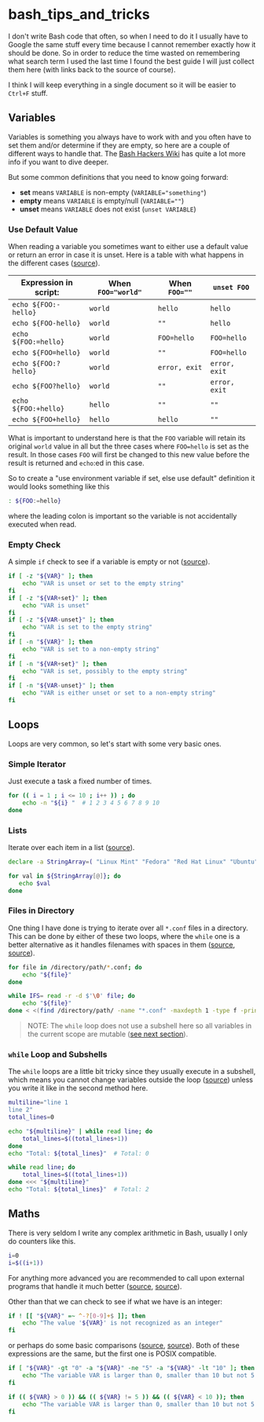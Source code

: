 # bash_tips_and_tricks

I don't write Bash code that often, so when I need to do it I usually have to
Google the same stuff every time because I cannot remember exactly how it should
be done. So in order to reduce the time wasted on remembering what search term
I used the last time I found the best guide I will just collect them here (with
links back to the source of course).

I think I will keep everything in a single document so it will be easier to
`Ctrl+F` stuff.


## Variables

Variables is something you always have to work with and you often have to
set them and/or determine if they are empty, so here are a couple of different
ways to handle that. The [Bash Hackers Wiki][1] has quite a lot more info if
you want to dive deeper.

But some common definitions that you need to know going forward:

- **set** means `VARIABLE` is non-empty (`VARIABLE="something"`)
- **empty** means `VARIABLE` is empty/null (`VARIABLE=""`)
- **unset** means `VARIABLE` does not exist (`unset VARIABLE`)

### Use Default Value
When reading a variable you sometimes want to either use a default value or
return an error in case it is unset. Here is a table with what happens in the
different cases ([source][3]).

| Expression in script: | When `FOO="world"` | When `FOO=""` | `unset FOO`   |
|-----------------------|--------------------|---------------|---------------|
| `echo ${FOO:-hello}`  | `world`            | `hello`       | `hello`       |
| `echo ${FOO-hello}`   | `world`            | `""`          | `hello`       |
| `echo ${FOO:=hello}`  | `world`            | `FOO=hello`   | `FOO=hello`   |
| `echo ${FOO=hello}`   | `world`            | `""`          | `FOO=hello`   |
| `echo ${FOO:?hello}`  | `world`            | `error, exit` | `error, exit` |
| `echo ${FOO?hello}`   | `world`            | `""`          | `error, exit` |
| `echo ${FOO:+hello}`  | `hello`            | `""`          | `""`          |
| `echo ${FOO+hello}`   | `hello`            | `hello`       | `""`          |

What is important to understand here is that the `FOO` variable will retain its
original `world` value in all but the three cases where `FOO=hello` is set as
the result. In those cases `FOO` will first be changed to this new value before
the result is returned and `echo`:ed in this case.

So to create a "use environment variable if set, else use default" definition
it would looks something like this

```bash
: ${FOO:=hello}
```

where the leading colon is important so the variable is not accidentally
executed when read.

### Empty Check
A simple `if` check to see if a variable is empty or not ([source][2]).

```bash
if [ -z "${VAR}" ]; then
    echo "VAR is unset or set to the empty string"
fi
if [ -z "${VAR+set}" ]; then
    echo "VAR is unset"
fi
if [ -z "${VAR-unset}" ]; then
    echo "VAR is set to the empty string"
fi
if [ -n "${VAR}" ]; then
    echo "VAR is set to a non-empty string"
fi
if [ -n "${VAR+set}" ]; then
    echo "VAR is set, possibly to the empty string"
fi
if [ -n "${VAR-unset}" ]; then
    echo "VAR is either unset or set to a non-empty string"
fi
```


## Loops
Loops are very common, so let's start with some very basic ones.

### Simple Iterator
Just execute a task a fixed number of times.

```bash
for (( i = 1 ; i <= 10 ; i++ )) ; do
    echo -n "${i} "  # 1 2 3 4 5 6 7 8 9 10
done
```

### Lists
Iterate over each item in a list ([source][11]).

```bash
declare -a StringArray=( "Linux Mint" "Fedora" "Red Hat Linux" "Ubuntu" "Debian" )

for val in ${StringArray[@]}; do
   echo $val
done
```

### Files in Directory
One thing I have done is trying to iterate over all `*.conf` files in a
directory. This can be done by either of these two loops, where the `while`
one is a better alternative as it handles filenames with spaces in them
([source][4], [source][5]).

```bash
for file in /directory/path/*.conf; do
    echo "${file}"
done

while IFS= read -r -d $'\0' file; do
    echo "${file}"
done < <(find /directory/path/ -name "*.conf" -maxdepth 1 -type f -print0)
```

> NOTE: The `while` loop does not use a subshell here so all variables in
> the current scope are mutable ([see next section](#while-loop-and-subshells)).

### `while` Loop and Subshells

The `while` loops are a little bit tricky since they usually execute in a
subshell, which means you cannot change variables outside the loop ([source][6])
unless you write it like in the second method here.

```bash
multiline="line 1
line 2"
total_lines=0

echo "${multiline}" | while read line; do
    total_lines=$((total_lines+1))
done
echo "Total: ${total_lines}"  # Total: 0

while read line; do
    total_lines=$((total_lines+1))
done <<< "${multiline}"
echo "Total: ${total_lines}"  # Total: 2
```



## Maths
There is very seldom I write any complex arithmetic in Bash, usually I only do
counters like this.

```bash
i=0
i=$((i+1))
```

For anything more advanced you are recommended to call upon external programs
that handle it much better ([source][7], [source][8]).

Other than that we can check to see if what we have is an integer:

```bash
if ! [[ "${VAR}" =~ ^-?[0-9]+$ ]]; then
    echo "The value '${VAR}' is not recognized as an integer"
fi
```

or perhaps do some basic comparisons ([source][9], [source][10]). Both of
these expressions are the same, but the first one is POSIX compatible.

```bash
if [ "${VAR}" -gt "0" -a "${VAR}" -ne "5" -a "${VAR}" -lt "10" ]; then
    echo "The variable VAR is larger than 0, smaller than 10 but not 5."
fi

if (( ${VAR} > 0 )) && (( ${VAR} != 5 )) && (( ${VAR} < 10 )); then
    echo "The variable VAR is larger than 0, smaller than 10 but not 5."
fi
```





[1]: https://wiki.bash-hackers.org/syntax/pe
[2]: https://www.cyberciti.biz/faq/unix-linux-bash-script-check-if-variable-is-empty/
[3]: https://stackoverflow.com/a/16753536
[4]: https://stackoverflow.com/a/54563899
[5]: https://www.cyberciti.biz/faq/bash-loop-over-file/
[6]: https://stackoverflow.com/a/16854326
[7]: https://www.shell-tips.com/bash/math-arithmetic-calculation/#gsc.tab=0
[8]: https://unix.stackexchange.com/a/40787
[9]: https://wiki.bash-hackers.org/syntax/arith_expr
[10]: https://www.golinuxcloud.com/bash-compare-numbers/
[11]: https://linuxhint.com/bash_loop_list_strings/
